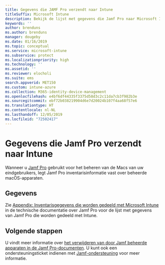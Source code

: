 ```yaml
---
title: Gegevens die JAMF Pro verzendt naar Intune
titleSuffix: Microsoft Intune
description: Bekijk de lijst met gegevens die Jamf Pro naar Microsoft Intune verzendt, wanneer u Jamf Pro integreert om Macs te beheren met Intune.
keywords: ''
author: brenduns
ms.author: brenduns
manager: dougeby
ms.date: 01/16/2019
ms.topic: conceptual
ms.service: microsoft-intune
ms.subservice: protect
ms.localizationpriority: high
ms.technology: ''
ms.assetid: ''
ms.reviewer: elocholi
ms.suite: ems
search.appverid: MET150
ms.custom: intune-azure
ms.collection: M365-identity-device-management
ms.openlocfilehash: e4bf6df44335f3375d58d3c2c11da7cb3f982b3e
ms.sourcegitcommit: ebf72b038219904d6e7d20024b107f4aa68f57e6
ms.translationtype: HT
ms.contentlocale: nl-NL
ms.lasthandoff: 12/05/2019
ms.locfileid: "72502417"
---
```

# <a name="data-jamf-pro-sends-to-intune"></a>Gegevens die Jamf Pro verzendt naar Intune

Wanneer u [Jamf Pro](https://www.jamf.com) gebruikt voor het beheren van de Macs van uw eindgebruikers, legt Jamf Pro inventarisinformatie vast over beheerde macOS-apparaten. 

## <a name="data"></a>Gegevens  
Zie [Appendix: Inventarisgegevens die worden gedeeld met Microsoft Intune](https://docs.jamf.com/technical-papers/jamf-pro/microsoft-intune/10.9.0/Appendix__Inventory_Information_Shared_with_Microsoft_Intune.html) in de technische documentatie over Jamf Pro voor de lijst met gegevens van Jamf Pro die worden gedeeld met Intune. 

<!--  
Jamf Pro reports the following information to Intune:  

* Device Azure AD ID
* JAMF Inventory State (inventory state of a computer checked in with Jamf Pro within the last 24 hours)
* OS Version
* User Azure AD ID
* Encrypted (FileVault 2)
* Gatekeeper Status
* Password: minimum number of character sets
* Password expiration (days)
* Password Type - simple, alphanumeric, or unknown
* Prevent Auto Login
* Required Passcode Length
* Password: number of previous passwords to prevent reuse
* System Integrity Protection
* Last Check-In Time
* Architecture Type
* Available RAM Slots
* Battery Capacity
* Boot ROM
* Bus Speed
* Cache Size
* Device Name
* Domain Join
* Jamf ID
* MAC address
* Make
* Model
* Model Identifier
* NIC Speed
* Number of Cores
* Number of Processors
* OS
* Platform
* Processor Speed
* Processor Type
* Secondary MAC Address
* Serial Number
* SMC Version
* Total RAM
* UDID
* User Email
--> 

<!-- 
You can remove a Jamf-managed device from the Intune console by selecting **Delete** in the **All devices** view. Bulk device deletion can be enabled by selecting multiple devices and clicking **Delete**.
-->

## <a name="next-steps"></a>Volgende stappen
U vindt meer informatie over [het verwijderen van door Jamf beheerde apparaten in de Jamf Pro-documenten](https://www.jamf.com/jamf-nation/articles/80/unmanaging-computers-while-preserving-their-inventory-information). U kunt ook een ondersteuningsticket indienen met [Jamf-ondersteuning](https://www.jamf.com/support/) voor meer informatie. 

